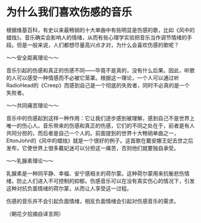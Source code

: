 # 为什么我们喜欢伤感的音乐

根据维基百科，有史以来最畅销的十大单曲中有些明显是伤感的歌，比如《风中的蜡烛》。音乐确实会影响人的情绪，从而有些心理学实验把音乐当作调节情绪的手段。但是一般来说，人们都想尽量高兴点才对，为什么会喜欢伤感的歌呢？

～～安全距离理论～～

音乐引起的伤感和真正的伤感不同——毕竟不是真的，没有什么后果。因此，听歌的人可以感受一种情感而不必被它笼罩。根据这一理论，一个人可以通过听RadioHead的《Creep》而感到自己是一个彻底的失败者，同时不必真的是一个失败者。

～～共同痛苦理论～～

音乐中的伤感起到这样一种作用：它让我们逐步感到被理解，感到自己不是世界上唯一的伤心人。音乐带来的伤感和真正的伤感，它们的不同之处在于，前者是有人共同分担的，而后者是自己一个人的。前面提到的世界十大畅销单曲之一，EltonJohn的《风中的蜡烛》就是一个很好的例子。这首歌在戴安娜王妃去世之后发布，它使世界上很多戴妃迷可以分担这一痛苦，否则他们就要独自承受。

～～乳腺素理论～～

乳腺素是一种同平静、幸福、安宁感相关的荷尔蒙。这种荷尔蒙用来抗衡悲伤情绪，防止人们进入不可控制的抑郁。伤感音乐可以在没有真实伤心的情况下，引发这种对抗负面情绪的荷尔蒙，从而让人享受这一过程。

伤感的音乐并不会引起负面情绪，相反负面情绪会引起对伤感音乐的需求。

（朝花夕拾摘自译言网）